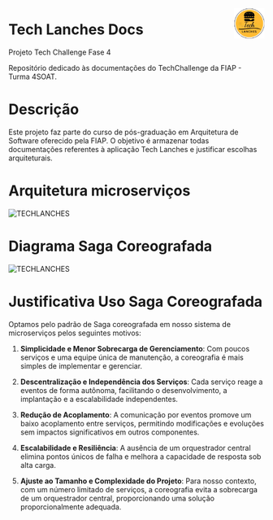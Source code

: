 <p dir="auto"><img src="https://github.com/g12-4soat/tech-lanches/blob/main/src/TechLanches/Adapter/Driver/TechLanches.Adapter.API/wwwroot/SwaggerUI/images/android-chrome-192x192.png" alt="TECHLANCHES" title="TECHLANCHES" align="right" height="60" style="max-width: 100%;"></p>

# Tech Lanches Docs
Projeto Tech Challenge Fase 4

Repositório dedicado às documentações do TechChallenge da FIAP - Turma 4SOAT.

# Descrição

Este projeto faz parte do curso de pós-graduação em Arquitetura de Software oferecido pela FIAP. O objetivo é armazenar todas documentações referentes à aplicação Tech Lanches e justificar escolhas arquiteturais.

# Arquitetura microserviços

<p dir="auto"><img src="https://github.com/g12-4soat/techlanches-docs/blob/feature/readme/docs/fase5/TechLanchesArchitecture-aws-micro-service.png" alt="TECHLANCHES" title="TECHLANCHES" style="max-width: 100%;"></p>

# Diagrama Saga Coreografada

<p dir="auto"><img src="https://github.com/g12-4soat/techlanches-docs/blob/feature/readme/docs/fase5/TechLanchesArchitecture-saga-coreografada.png" alt="TECHLANCHES" title="TECHLANCHES" style="max-width: 100%;"></p>

# Justificativa Uso Saga Coreografada

Optamos pelo padrão de Saga coreografada em nosso sistema de microserviços pelos seguintes motivos:

1. **Simplicidade e Menor Sobrecarga de Gerenciamento**: Com poucos serviços e uma equipe única de manutenção, a coreografia é mais simples de implementar e gerenciar.
   
2. **Descentralização e Independência dos Serviços**: Cada serviço reage a eventos de forma autônoma, facilitando o desenvolvimento, a implantação e a escalabilidade independentes.

3. **Redução de Acoplamento**: A comunicação por eventos promove um baixo acoplamento entre serviços, permitindo modificações e evoluções sem impactos significativos em outros componentes.

4. **Escalabilidade e Resiliência**: A ausência de um orquestrador central elimina pontos únicos de falha e melhora a capacidade de resposta sob alta carga.

5. **Ajuste ao Tamanho e Complexidade do Projeto**: Para nosso contexto, com um número limitado de serviços, a coreografia evita a sobrecarga de um orquestrador central, proporcionando uma solução proporcionalmente adequada.
